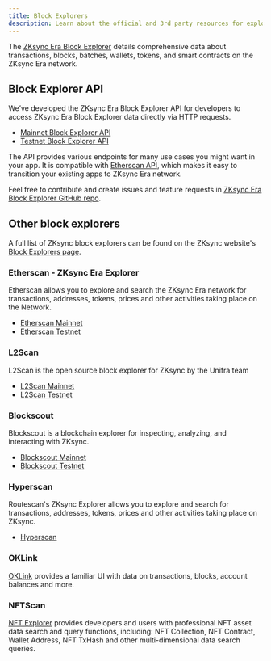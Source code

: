 ```yaml
---
title: Block Explorers
description: Learn about the official and 3rd party resources for exploring the ZKsync Era network.
---
```


The [ZKsync Era Block Explorer](%%zk_mainnet_block_explorer_url%%)
details comprehensive data about transactions, blocks, batches, wallets, tokens, and smart contracts on the ZKsync Era network.

## Block Explorer API

We’ve developed the ZKsync Era Block Explorer API for developers to access ZKsync Era Block Explorer data directly via HTTP requests.

- [Mainnet Block Explorer API](%%zk_mainnet_block_explorer_url%%/docs)
- [Testnet Block Explorer API](%%zk_testnet_block_explorer_url%%/docs)

The API provides various endpoints for many use cases you might want in your app.
It is compatible with [Etherscan API](https://docs.etherscan.io/),
which makes it easy to transition your existing apps to ZKsync Era network.

Feel free to contribute and create issues and feature requests in [ZKsync Era Block Explorer GitHub repo](%%zk_git_repo_block-explorer%%).

## Other block explorers

A full list of ZKsync block explorers can be found on the ZKsync website's [Block Explorers page](https://zksync.io/explore#explorers).

### Etherscan - ZKsync Era Explorer

Etherscan allows you to explore and search the ZKsync Era network
for transactions, addresses, tokens, prices and other activities taking place on the Network.

- [Etherscan Mainnet](https://era.zksync.network/)
- [Etherscan Testnet](https://sepolia-era.zksync.network/)

### L2Scan

L2Scan is the open source block explorer for ZKsync by the Unifra team

- [L2Scan Mainnet](https://zksync-era.l2scan.co/)
- [L2Scan Testnet](https://zksync-era-sepolia.l2scan.co/)

### Blockscout

Blockscout is a blockchain explorer for inspecting, analyzing, and interacting with ZKsync.

- [Blockscout Mainnet](https://zksync.blockscout.com/)
- [Blockscout Testnet](https://zksync-sepolia.blockscout.com/)

### Hyperscan

Routescan's ZKsync Explorer allows you to explore and search for transactions, addresses, tokens, prices and other activities taking place on ZKsync.

- [Hyperscan](https://hyperscan.xyz/)

### OKLink

[OKLink](https://www.oklink.com/zksync) provides a familiar UI with data on transactions, blocks, account balances and more.

### NFTScan

[NFT Explorer](https://zksync.nftscan.com/) provides developers and users
with professional NFT asset data search and query functions, including: NFT Collection, NFT Contract, Wallet Address,
NFT TxHash and other multi-dimensional data search queries.
